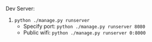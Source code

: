 Dev Server: 
1. `python ./manage.py runserver`
	- Specify port: `python ./manage.py runserver 8080`
	- Public wifi: `python ./manage.py runserver 0:8000`
